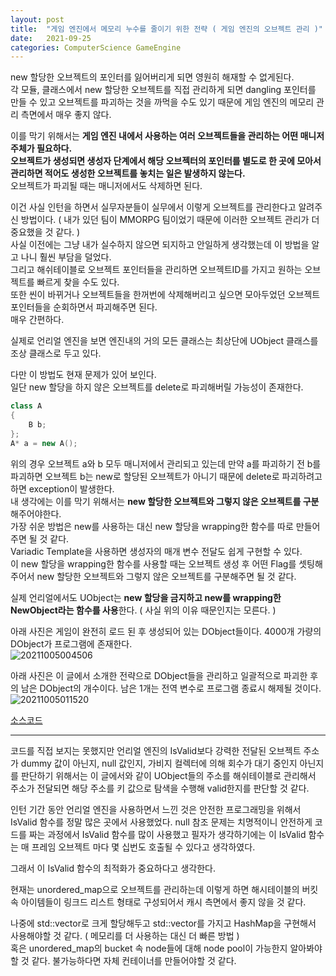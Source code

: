 ```yaml
---
layout: post
title:  "게임 엔진에서 메모리 누수를 줄이기 위한 전략 ( 게임 엔진의 오브젝트 관리 )"
date:   2021-09-25
categories: ComputerScience GameEngine
---
```


new 할당한 오브젝트의 포인터를 잃어버리게 되면 영원히 해재할 수 없게된다.      
각 모듈, 클래스에서 new 할당한 오브젝트를 직접 관리하게 되면 dangling 포인터를 만들 수 있고 오브젝트를 파괴하는 것을 까먹을 수도 있기 때문에 게임 엔진의 메모리 관리 측면에서 매우 좋지 않다.           

이를 막기 위해서는 **게임 엔진 내에서 사용하는 여러 오브젝트들을 관리하는 어떤 매니저 주체가 필요하다.**               
**오브젝트가 생성되면 생성자 단계에서 해당 오브젝터의 포인터를 별도로 한 곳에 모아서 관리하면 적어도 생성한 오브젝트를 놓치는 일은 발생하지 않는다.**                    
오브젝트가 파괴될 때는 매니저에서도 삭제하면 된다.      

이건 사실 인턴을 하면서 실무자분들이 실무에서 이렇게 오브젝트를 관리한다고 알려주신 방법이다. ( 내가 있던 팀이 MMORPG 팀이었기 때문에 이러한 오브젝트 관리가 더 중요했을 것 같다. )                    
사실 이전에는 그냥 내가 실수하지 않으면 되지하고 안일하게 생각했는데 이 방법을 알고 나니 훨씬 부담을 덜었다.     
그리고 해쉬테이블로 오브젝트 포인터들을 관리하면 오브젝트ID를 가지고 원하는 오브젝트를 빠르게 찾을 수도 있다.       
또한 씬이 바뀌거나 오브젝트들을 한꺼번에 삭제해버리고 싶으면 모아두었던 오브젝트 포인터들을 순회하면서 파괴해주면 된다.      
매우 간편하다.          

실제로 언리얼 엔진을 보면 엔진내의 거의 모든 클래스는 최상단에 UObject 클래스를 조상 클래스로 두고 있다.          

다만 이 방법도 현재 문제가 있어 보인다.       
일단 new 할당을 하지 않은 오브젝트를 delete로 파괴해버릴 가능성이 존재한다.         


```c++
class A
{
    B b;
};
A* a = new A();
```

위의 경우 오브젝트 a와 b 모두 매니저에서 관리되고 있는데 만약 a를 파괴하기 전 b를 파괴하면 오브젝트 b는 new로 할당된 오브젝트가 아니기 때문에 delete로 파괴하려고 하면 exception이 발생한다.    
내 생각에는 이를 막기 위해서는 **new 할당한 오브젝트와 그렇지 않은 오브젝트를 구분**해주어야한다.        
가장 쉬운 방법은 new를 사용하는 대신 new 할당을 wrapping한 함수를 따로 만들어주면 될 것 같다.         
Variadic Template을 사용하면 생성자의 매개 변수 전달도 쉽게 구현할 수 있다.        
이 new 할당을 wrapping한 함수를 사용할 때는 오브젝트 생성 후 어떤 Flag를 셋팅해주어서 new 할당한 오브젝트와 그렇지 않은 오브젝트를 구분해주면 될 것 같다.           

실제 언리얼에서도 UObject는 **new 할당을 금지하고 new를 wrapping한 NewObject라는 함수를 사용**한다. ( 사실 위의 이유 때문인지는 모른다. )        

아래 사진은 게임이 완전히 로드 된 후 생성되어 있는 DObject들이다. 4000개 가량의 DObject가 프로그램에 존재한다.                    
![20211005004506](https://user-images.githubusercontent.com/33873804/135882466-70aef90a-07d0-4a0f-92ed-b9755e18e343.png)            

아래 사진은 이 글에서 소개한 전략으로 DObject들을 관리하고 일괄적으로 파괴한 후의 남은 DObject의 개수이다. 남은 1개는 전역 변수로 프로그램 종료시 해제될 것이다.           
![20211005011520](https://user-images.githubusercontent.com/33873804/135887352-78229b1a-f1ab-4508-8603-a6a77025a007.png)

[소스코드](https://github.com/SungJJinKang/DoomsEngine/tree/main/Doom3/Source/Core/DObject)       

-------------

코드를 직접 보지는 못했지만 언리얼 엔진의 IsValid보다 강력한 전달된 오브젝트 주소가 dummy 값이 아닌지, null 값인지, 가비지 컬렉터에 의해 회수가 대기 중인지 아닌지를 판단하기 위해서는 이 글에서와 같이 UObject들의 주소를 해쉬테이블로 관리해서 주소가 전달되면 해당 주소를 키 값으로 탐색을 수행해 valid한지를 판단할 것 같다.         

인턴 기간 동안 언리얼 엔진을 사용하면서 느낀 것은 안전한 프로그래밍을 위해서 IsValid 함수를 정말 많은 곳에서 사용했었다. null 참조 문제는 치명적이니 안전하게 코드를 짜는 과정에서 IsValid 함수를 많이 사용했고 필자가 생각하기에는 이 IsValid 함수는 매 프레임 오브젝트 마다 몇 십번도 호출될 수 있다고 생각하였다.          

그래서 이 IsValid 함수의 최적화가 중요하다고 생각한다.          

현재는 unordered_map으로 오브젝트를 관리하는데 이렇게 하면 해시테이블의 버킷 속 아이템들이 링크드 리스트 형태로 구성되어서 캐시 측면에서 좋지 않을 것 같다.            

나중에 std::vector로 크게 할당해두고 std::vector를 가지고 HashMap을 구현해서 사용해야할 것 같다. ( 메모리를 더 사용하는 대신 더 빠른 방법 )                       
혹은 unordered_map의 bucket 속 node들에 대해 node pool이 가능한지 알아봐야할 것 같다. 불가능하다면 자체 컨테이너를 만들어야할 것 같다.           



